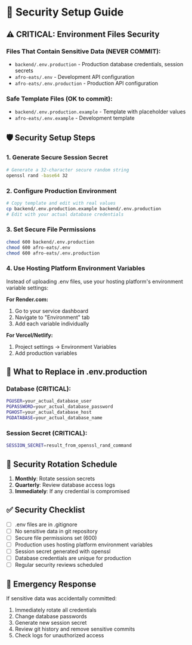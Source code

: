 # 🔐 Security Setup Guide

## ⚠️ CRITICAL: Environment Files Security

### Files That Contain Sensitive Data (NEVER COMMIT):
- `backend/.env.production` - Production database credentials, session secrets
- `afro-eats/.env` - Development API configuration  
- `afro-eats/.env.production` - Production API configuration

### Safe Template Files (OK to commit):
- `backend/.env.production.example` - Template with placeholder values
- `afro-eats/.env.example` - Development template

## 🛡️ Security Setup Steps

### 1. Generate Secure Session Secret
```bash
# Generate a 32-character secure random string
openssl rand -base64 32
```

### 2. Configure Production Environment
```bash
# Copy template and edit with real values
cp backend/.env.production.example backend/.env.production
# Edit with your actual database credentials
```

### 3. Set Secure File Permissions
```bash
chmod 600 backend/.env.production
chmod 600 afro-eats/.env
chmod 600 afro-eats/.env.production
```

### 4. Use Hosting Platform Environment Variables
Instead of uploading .env files, use your hosting platform's environment variable settings:

**For Render.com:**
1. Go to your service dashboard
2. Navigate to "Environment" tab
3. Add each variable individually

**For Vercel/Netlify:**
1. Project settings → Environment Variables
2. Add production variables

## 🚨 What to Replace in .env.production

### Database (CRITICAL):
```bash
PGUSER=your_actual_database_user
PGPASSWORD=your_actual_database_password
PGHOST=your_actual_database_host
PGDATABASE=your_actual_database_name
```

### Session Secret (CRITICAL):
```bash
SESSION_SECRET=result_from_openssl_rand_command
```

## 🔄 Security Rotation Schedule

1. **Monthly**: Rotate session secrets
2. **Quarterly**: Review database access logs
3. **Immediately**: If any credential is compromised

## ✅ Security Checklist

- [ ] .env files are in .gitignore
- [ ] No sensitive data in git repository
- [ ] Secure file permissions set (600)
- [ ] Production uses hosting platform environment variables
- [ ] Session secret generated with openssl
- [ ] Database credentials are unique for production
- [ ] Regular security reviews scheduled

## 🚨 Emergency Response

If sensitive data was accidentally committed:
1. Immediately rotate all credentials
2. Change database passwords
3. Generate new session secret
4. Review git history and remove sensitive commits
5. Check logs for unauthorized access